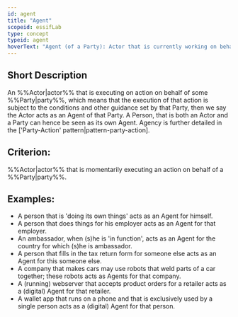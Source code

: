 ```yaml
---
id: agent
title: "Agent"
scopeid: essifLab
type: concept
typeid: agent
hoverText: "Agent (of a Party): Actor that is currently working on behalf of a Party."
---
```


## Short Description
An %%Actor|actor%% that is executing on action on behalf of some %%Party|party%%, which means that the execution of that action is subject to the conditions and other guidance set by that Party, then we say the Actor acts as an Agent of that Party. A Person, that is both an Actor and a Party can hence be seen as its own Agent. Agency is further detailed in the ['Party-Action' pattern|pattern-party-action].

## Criterion:
%%Actor|actor%% that is momentarily executing an action on behalf of a %%Party|party%%.

## Examples:

- A person that is 'doing its own things' acts as an Agent for himself.
- A person that does things for his employer acts as an Agent for that employer.
- An ambassador, when (s)he is 'in function', acts as an Agent for the country for which (s)he is ambassador.
- A person that fills in the tax return form for someone else acts as an Agent for this someone else.
- A company that makes cars may use robots that weld parts of a car together; these robots acts as Agents for that company.
- A (running) webserver that accepts product orders for a retailer acts as a (digital) Agent for that retailer.
- A wallet app that runs on a phone and that is exclusively used by a single person acts as a (digital) Agent for that person.
